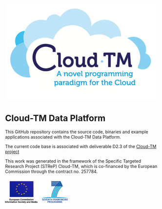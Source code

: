 <img src="images/logo.png" alt="Cloud-TM project" height="315" width="495">

Cloud-TM Data Platform
=============

This GitHub repository contains the source code, binaries and example applications associated with the Cloud-TM Data Platform.


The current code base is associated with deliverable D2.3 of the <a href="http://www.cloudtm.eu">Cloud-TM project</a>

This work was generated in the framework of the Specific Targeted Research Project (STReP) Cloud-TM, which is co-financed by the European Commission through the contract no. 257784.

<img src="images/ecism.png" alt="European Commission">
<img src="images/7thframework.png" alt="Seventh Framework">

